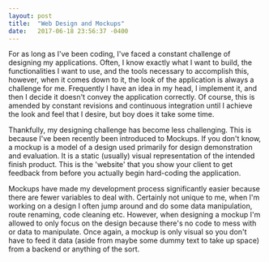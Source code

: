 ```yaml
---
layout: post
title:  "Web Design and Mockups"
date:   2017-06-18 23:56:37 -0400
---
```



For as long as I've been coding, I've faced a constant challenge of designing my applications. Often, I know exactly what I want to build, the functionalities I want to use, and the tools necessary to accomplish this, however, when it comes down to it, the look of the application is always a challenge for me. Frequently I have an idea in my head, I implement it, and then I decide it doesn't convey the application correctly. Of course, this is amended by constant revisions and continuous integration until I achieve the look and feel that I desire, but boy does it take some time.

Thankfully, my designing challenge has become less challenging. This is because I've been recently been introduced to Mockups. If you don't know, a mockup is a model of a design used primarily for design demonstration and evaluation. It is a static (usually) visual representation of the intended finish product.  This is the 'website' that you show your client to get feedback from before you actually begin hard-coding the application.

Mockups have made my development process significantly easier because there are fewer variables to deal with.  Certainly not unique to me, when I'm working on a design I often jump around and do some data manipulation, route renaming, code cleaning etc. However, when designing a mockup I'm allowed to only focus on the design because there's no code to mess with or data to manipulate. Once again, a mockup is only visual so you don't have to feed it data (aside from maybe some dummy text to take up space) from a backend or anything of the sort. 

